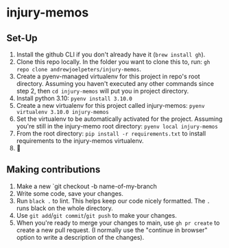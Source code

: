 # injury-memos

## Set-Up
1. Install the github CLI if you don't already have it (`brew install gh`).
2. Clone this repo locally. In the folder you want to clone this to, run: `gh repo clone andrewjoelpeters/injury-memos`.
3. Create a pyenv-managed virtualenv for this project in repo's root directory. Assuming you haven't executed any other commands since step 2, then `cd injury-memos` will put you in project directory.
4. Install python 3.10: `pyenv install 3.10.0`
5. Create a new virtualenv for this project called injury-memos: `pyenv virtualenv 3.10.0 injury-memos`
6. Set the virtualenv to be automatically activated for the project. Assuming you're still in the injury-memo root directory: `pyenv local injury-memos`
7. From the root directory: `pip install -r requirements.txt` to install requirements to the injury-memos virtualenv.
8. 🎉

## Making contributions
1. Make a new `git checkout -b name-of-my-branch
2. Write some code, save your changes.
3. Run `black .` to lint. This helps keep our code nicely formatted. The `.` runs black on the whole directory.
4. Use `git add`/`git commit`/`git push` to make your changes.
5. When you're ready to merge your changes to main, use `gh pr create` to create a new pull request. (I normally use the "continue in browser" option to write a description of the changes).
